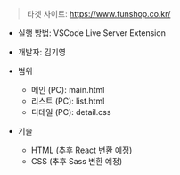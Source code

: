 > 타겟 사이트: https://www.funshop.co.kr/

-   실행 방법: VSCode Live Server Extension

-   개발자: 김기영

-   범위

    -   메인 (PC): main.html
    -   리스트 (PC): list.html
    -   디테일 (PC): detail.css

-   기술
    -   HTML (추후 React 변환 예정)
    -   CSS (추후 Sass 변환 예정)
